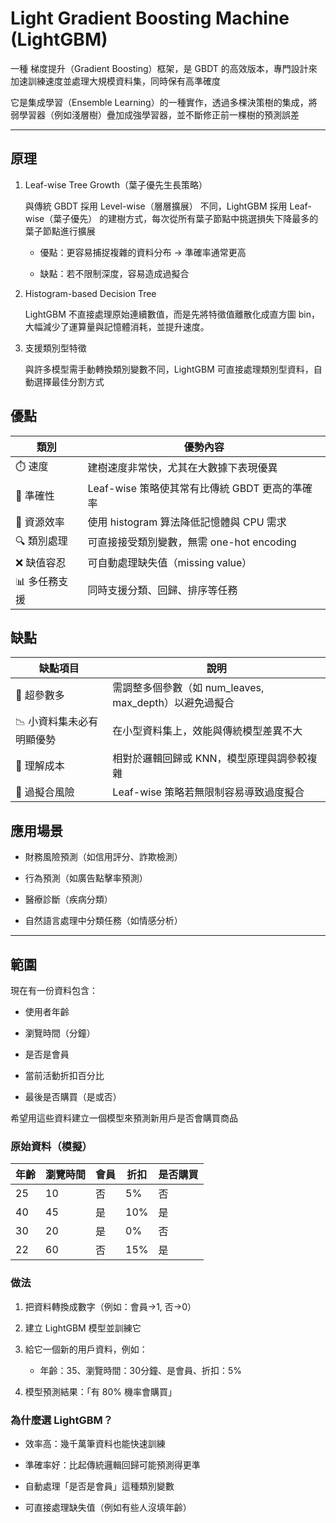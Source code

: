 # Light Gradient Boosting Machine (LightGBM)

一種 梯度提升（Gradient Boosting）框架，是 GBDT 的高效版本，專門設計來加速訓練速度並處理大規模資料集，同時保有高準確度

它是集成學習（Ensemble Learning）的一種實作，透過多棵決策樹的集成，將弱學習器（例如淺層樹）疊加成強學習器，並不斷修正前一棵樹的預測誤差

---

## 原理

1. Leaf-wise Tree Growth（葉子優先生長策略）

    與傳統 GBDT 採用 Level-wise（層層擴展） 不同，LightGBM 採用 Leaf-wise（葉子優先） 的建樹方式，每次從所有葉子節點中挑選損失下降最多的葉子節點進行擴展

    - 優點：更容易捕捉複雜的資料分布 → 準確率通常更高

    - 缺點：若不限制深度，容易造成過擬合

2. Histogram-based Decision Tree

    LightGBM 不直接處理原始連續數值，而是先將特徵值離散化成直方圖 bin，大幅減少了運算量與記憶體消耗，並提升速度。

3. 支援類別型特徵

    與許多模型需手動轉換類別變數不同，LightGBM 可直接處理類別型資料，自動選擇最佳分割方式

## 優點

| 類別       | 優勢內容                            |
| -------- | ------------------------------- |
| ⏱️ 速度    | 建樹速度非常快，尤其在大數據下表現優異             |
| 🧠 準確性   | Leaf-wise 策略使其常有比傳統 GBDT 更高的準確率 |
| 🧱 資源效率  | 使用 histogram 算法降低記憶體與 CPU 需求    |
| 🔍 類別處理  | 可直接接受類別變數，無需 one-hot encoding   |
| ❌ 缺值容忍   | 可自動處理缺失值（missing value）         |
| 📊 多任務支援 | 同時支援分類、回歸、排序等任務                 |

## 缺點

| 缺點項目           | 說明                                       |
| -------------- | ---------------------------------------- |
| 🧮 超參數多        | 需調整多個參數（如 num\_leaves, max\_depth）以避免過擬合 |
| 📉 小資料集未必有明顯優勢 | 在小型資料集上，效能與傳統模型差異不大                      |
| 🤯 理解成本        | 相對於邏輯回歸或 KNN，模型原理與調參較複雜                  |
| 📐 過擬合風險       | Leaf-wise 策略若無限制容易導致過度擬合                 |

## 應用場景

- 財務風險預測（如信用評分、詐欺檢測）

- 行為預測（如廣告點擊率預測）

- 醫療診斷（疾病分類）

- 自然語言處理中分類任務（如情感分析）

---

## 範圍

現在有一份資料包含：

- 使用者年齡

- 瀏覽時間（分鐘）

- 是否是會員

- 當前活動折扣百分比

- 最後是否購買（是或否）

希望用這些資料建立一個模型來預測新用戶是否會購買商品

### 原始資料（模擬）

| 年齡 | 瀏覽時間 | 會員 | 折扣  | 是否購買 |
| -- | ---- | -- | --- | ---- |
| 25 | 10   | 否  | 5%  | 否    |
| 40 | 45   | 是  | 10% | 是    |
| 30 | 20   | 是  | 0%  | 否    |
| 22 | 60   | 否  | 15% | 是    |

### 做法

1. 把資料轉換成數字（例如：會員→1, 否→0）

2. 建立 LightGBM 模型並訓練它

3. 給它一個新的用戶資料，例如：

    - 年齡：35、瀏覽時間：30分鐘、是會員、折扣：5%

4. 模型預測結果：「有 80% 機率會購買」

### 為什麼選 LightGBM？

- 效率高：幾千萬筆資料也能快速訓練

- 準確率好：比起傳統邏輯回歸可能預測得更準

- 自動處理「是否是會員」這種類別變數

- 可直接處理缺失值（例如有些人沒填年齡）
